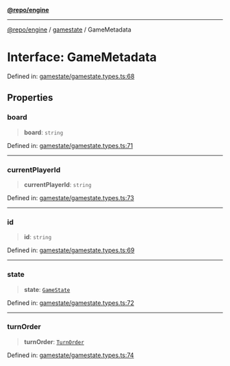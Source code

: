[**@repo/engine**](../../README.md)

---

[@repo/engine](../../modules.md) / [gamestate](../README.md) / GameMetadata

# Interface: GameMetadata

Defined in: [gamestate/gamestate.types.ts:68](https://github.com/alexqguo/drinking-board-game-v3/blob/56df34968617deee505d881352afe56efb53b2a4/packages/engine/src/gamestate/gamestate.types.ts#L68)

## Properties

### board

> **board**: `string`

Defined in: [gamestate/gamestate.types.ts:71](https://github.com/alexqguo/drinking-board-game-v3/blob/56df34968617deee505d881352afe56efb53b2a4/packages/engine/src/gamestate/gamestate.types.ts#L71)

---

### currentPlayerId

> **currentPlayerId**: `string`

Defined in: [gamestate/gamestate.types.ts:73](https://github.com/alexqguo/drinking-board-game-v3/blob/56df34968617deee505d881352afe56efb53b2a4/packages/engine/src/gamestate/gamestate.types.ts#L73)

---

### id

> **id**: `string`

Defined in: [gamestate/gamestate.types.ts:69](https://github.com/alexqguo/drinking-board-game-v3/blob/56df34968617deee505d881352afe56efb53b2a4/packages/engine/src/gamestate/gamestate.types.ts#L69)

---

### state

> **state**: [`GameState`](../enumerations/GameState.md)

Defined in: [gamestate/gamestate.types.ts:72](https://github.com/alexqguo/drinking-board-game-v3/blob/56df34968617deee505d881352afe56efb53b2a4/packages/engine/src/gamestate/gamestate.types.ts#L72)

---

### turnOrder

> **turnOrder**: [`TurnOrder`](../enumerations/TurnOrder.md)

Defined in: [gamestate/gamestate.types.ts:74](https://github.com/alexqguo/drinking-board-game-v3/blob/56df34968617deee505d881352afe56efb53b2a4/packages/engine/src/gamestate/gamestate.types.ts#L74)
